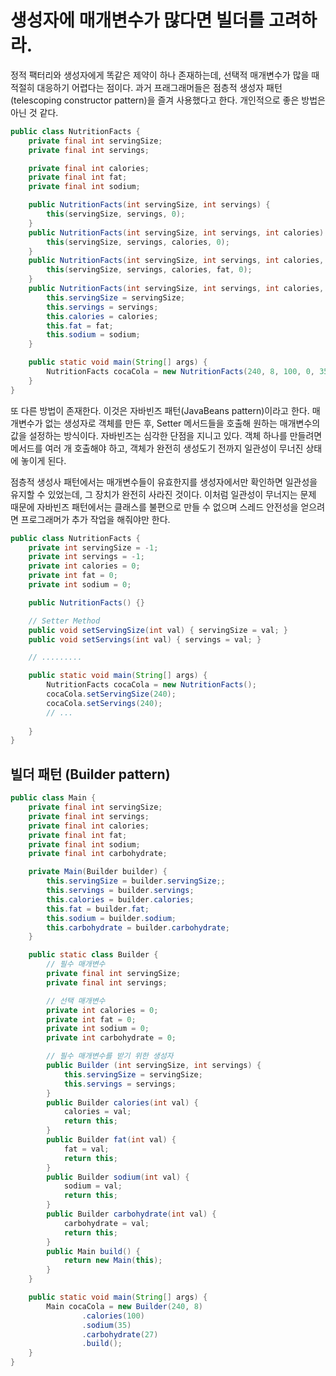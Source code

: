 # 생성자에 매개변수가 많다면 빌더를 고려하라.

정적 팩터리와 생성자에게 똑같은 제약이 하나 존재하는데, 선택적 매개변수가 많을 때 적절히 대응하기 어렵다는 점이다. 과거 프래그래머들은 점층적 생성자 패턴(telescoping constructor pattern)을 즐겨 사용했다고 한다. 개인적으로 좋은 방법은 아닌 것 같다.

```java
public class NutritionFacts {
    private final int servingSize;
    private final int servings;

    private final int calories;
    private final int fat;
    private final int sodium;

    public NutritionFacts(int servingSize, int servings) {
        this(servingSize, servings, 0);
    }
    public NutritionFacts(int servingSize, int servings, int calories) {
        this(servingSize, servings, calories, 0);
    }
    public NutritionFacts(int servingSize, int servings, int calories, int fat) {
        this(servingSize, servings, calories, fat, 0);
    }
    public NutritionFacts(int servingSize, int servings, int calories, int fat, int sodium) {
        this.servingSize = servingSize;
        this.servings = servings;
        this.calories = calories;
        this.fat = fat;
        this.sodium = sodium;
    }

    public static void main(String[] args) {
        NutritionFacts cocaCola = new NutritionFacts(240, 8, 100, 0, 35);
    }
}

```

또 다른 방법이 존재한다. 이것은 자바빈즈 패턴(JavaBeans pattern)이라고 한다. 매개변수가 없는 생성자로 객체를 만든 후, Setter 메서드들을 호출해 원하는 매개변수의 값을 설정하는 방식이다. 자바빈즈는 심각한 단점을 지니고 있다. 객체 하나를 만들려면 메서드를 여러 개 호출해야 하고, 객체가 완전히 생성도기 전까지 일관성이 무너진 상태에 놓이게 된다.

점층적 생성사 패턴에서는 매개변수들이 유효한지를 생성자에서만 확인하면 일관성을 유지할 수 있었는데, 그 장치가 완전히 사라진 것이다. 이처럼 일관성이 무너지는 문제 때문에 자바빈즈 패턴에서는 클래스를 불편으로 만들 수 없으며 스레드 안전성을 얻으려면 프로그래머가 추가 작업을 해줘야만 한다.

```java
public class NutritionFacts {
    private int servingSize = -1;
    private int servings = -1;
    private int calories = 0;
    private int fat = 0;
    private int sodium = 0;

    public NutritionFacts() {}

    // Setter Method
    public void setServingSize(int val) { servingSize = val; }
    public void setServings(int val) { servings = val; }

    // .........

    public static void main(String[] args) {
        NutritionFacts cocaCola = new NutritionFacts();
        cocaCola.setServingSize(240);
        cocaCola.setServings(240);
        // ...
        
    }
}

```

## 빌더 패턴 (Builder pattern)
```java
public class Main {
    private final int servingSize;
    private final int servings;
    private final int calories;
    private final int fat;
    private final int sodium;
    private final int carbohydrate;

    private Main(Builder builder) {
        this.servingSize = builder.servingSize;;
        this.servings = builder.servings;
        this.calories = builder.calories;
        this.fat = builder.fat;
        this.sodium = builder.sodium;
        this.carbohydrate = builder.carbohydrate;
    }

    public static class Builder {
        // 필수 매개변수
        private final int servingSize;
        private final int servings;

        // 선택 매개변수
        private int calories = 0;
        private int fat = 0;
        private int sodium = 0;
        private int carbohydrate = 0;

        // 필수 매개변수를 받기 위한 생성자
        public Builder (int servingSize, int servings) {
            this.servingSize = servingSize;
            this.servings = servings;
        }
        public Builder calories(int val) {
            calories = val;
            return this;
        }
        public Builder fat(int val) {
            fat = val;
            return this;
        }
        public Builder sodium(int val) {
            sodium = val;
            return this;
        }
        public Builder carbohydrate(int val) {
            carbohydrate = val;
            return this;
        }
        public Main build() {
            return new Main(this);
        }
    }

    public static void main(String[] args) {
        Main cocaCola = new Builder(240, 8)
                .calories(100)
                .sodium(35)
                .carbohydrate(27)
                .build();
    }
}
```
